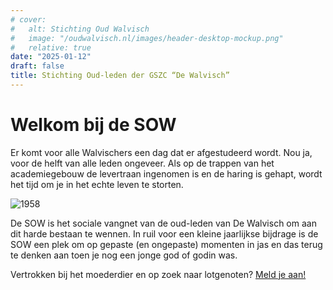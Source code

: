 ```yaml
---
# cover:
#   alt: Stichting Oud Walvisch
#   image: "/oudwalvisch.nl/images/header-desktop-mockup.png"
#   relative: true
date: "2025-01-12"
draft: false
title: Stichting Oud-leden der GSZC “De Walvisch”
---
```

# Welkom bij de SOW
Er komt voor alle Walvischers een dag dat er afgestudeerd wordt. Nou ja, voor de helft van alle leden ongeveer. Als op de trappen van het academiegebouw de levertraan ingenomen is en de haring is gehapt, wordt het tijd om je in het echte leven te storten.

![1958](/images/1958.jpg)

De SOW is het sociale vangnet van de oud-leden van De Walvisch om aan dit harde bestaan te wennen. In ruil voor een kleine jaarlijkse bijdrage is de SOW een plek om op gepaste (en ongepaste) momenten in jas en das terug te denken aan toen je nog een jonge god of godin was.

Vertrokken bij het moederdier en op zoek naar lotgenoten? [Meld je aan!](aanmelden/)

